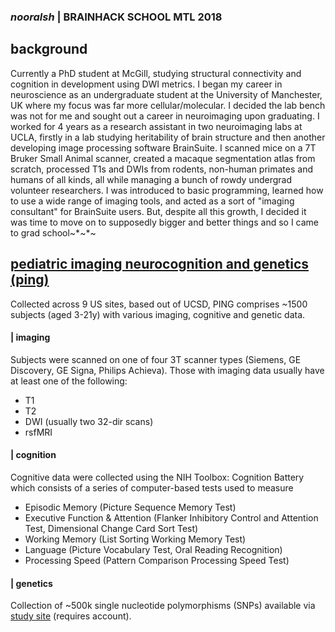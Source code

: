 ### *nooralsh* | BRAINHACK SCHOOL MTL 2018

background
-----
Currently a PhD student at McGill, studying structural connectivity and cognition in development using DWI metrics. I began my career in neuroscience as an undergraduate student at the University of Manchester, UK where my focus was far more cellular/molecular. I decided the lab bench was not for me and sought out a career in neuroimaging upon graduating. I worked for 4 years as a research assistant in two neuroimaging labs at UCLA, firstly in a lab studying heritability of brain structure and then another developing image processing software BrainSuite. I scanned mice on a 7T Bruker Small Animal scanner, created a macaque segmentation atlas from scratch, processed T1s and DWIs from rodents, non-human primates and humans of all kinds, all while managing a bunch of rowdy undergrad volunteer researchers. I was introduced to basic programming, learned how to use a wide range of imaging tools, and acted as a sort of "imaging consultant" for BrainSuite users. But, despite all this growth, I decided it was time to move on to supposedly bigger and better things and so I came to grad school~*~*~ 

[pediatric imaging neurocognition and genetics (ping)](http://pingstudy.ucsd.edu/)
-----
Collected across 9 US sites, based out of UCSD, PING comprises ~1500 subjects (aged 3-21y) with various imaging, cognitive and genetic data. 

#### | imaging
Subjects were scanned on one of four 3T scanner types (Siemens, GE Discovery, GE Signa, Philips Achieva). Those with imaging data usually have at least one of the following: 
+ T1
+ T2
+ DWI (usually two 32-dir scans)
+ rsfMRI

#### | cognition
Cognitive data were collected using the NIH Toolbox: Cognition Battery which consists of a series of computer-based tests used to measure
+ Episodic Memory (Picture Sequence Memory Test)
+ Executive Function & Attention (Flanker Inhibitory Control and Attention Test, Dimensional Change Card Sort Test)
+ Working Memory (List Sorting Working Memory Test)
+ Language (Picture Vocabulary Test, Oral Reading Recognition)
+ Processing Speed (Pattern Comparison Processing Speed Test)

#### | genetics
Collection of ~500k single nucleotide polymorphisms (SNPs) available via [study site](http://pingstudy.ucsd.edu/Data.php) (requires account). 




